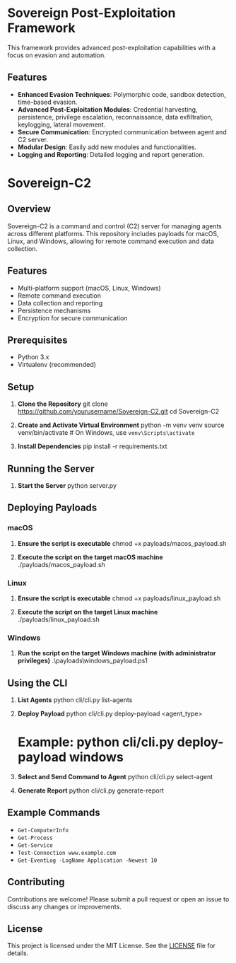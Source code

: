# Sovereign Post-Exploitation Framework

This framework provides advanced post-exploitation capabilities with a focus on evasion and automation.

## Features

- **Enhanced Evasion Techniques**: Polymorphic code, sandbox detection, time-based evasion.
- **Advanced Post-Exploitation Modules**: Credential harvesting, persistence, privilege escalation, reconnaissance, data exfiltration, keylogging, lateral movement.
- **Secure Communication**: Encrypted communication between agent and C2 server.
- **Modular Design**: Easily add new modules and functionalities.
- **Logging and Reporting**: Detailed logging and report generation.

# Sovereign-C2

## Overview
Sovereign-C2 is a command and control (C2) server for managing agents across different platforms. This repository includes payloads for macOS, Linux, and Windows, allowing for remote command execution and data collection.

## Features
- Multi-platform support (macOS, Linux, Windows)
- Remote command execution
- Data collection and reporting
- Persistence mechanisms
- Encryption for secure communication

## Prerequisites
- Python 3.x
- Virtualenv (recommended)

## Setup

1. **Clone the Repository**
   git clone https://github.com/yourusername/Sovereign-C2.git
   cd Sovereign-C2

2. **Create and Activate Virtual Environment**
   python -m venv venv
   source venv/bin/activate  # On Windows, use `venv\Scripts\activate`

3. **Install Dependencies**
   pip install -r requirements.txt

## Running the Server

1. **Start the Server**
   python server.py

## Deploying Payloads

### macOS

1. **Ensure the script is executable**
   chmod +x payloads/macos_payload.sh

2. **Execute the script on the target macOS machine**
   ./payloads/macos_payload.sh

### Linux

1. **Ensure the script is executable**
   chmod +x payloads/linux_payload.sh

2. **Execute the script on the target Linux machine**
   ./payloads/linux_payload.sh

### Windows

1. **Run the script on the target Windows machine (with administrator privileges)**
   .\payloads\windows_payload.ps1

## Using the CLI

1. **List Agents**
   python cli/cli.py list-agents

2. **Deploy Payload**
   python cli/cli.py deploy-payload <agent_type>
   # Example: python cli/cli.py deploy-payload windows

3. **Select and Send Command to Agent**
   python cli/cli.py select-agent <AgentID>

4. **Generate Report**
   python cli/cli.py generate-report

## Example Commands

- `Get-ComputerInfo`
- `Get-Process`
- `Get-Service`
- `Test-Connection www.example.com`
- `Get-EventLog -LogName Application -Newest 10`

## Contributing
Contributions are welcome! Please submit a pull request or open an issue to discuss any changes or improvements.

## License
This project is licensed under the MIT License. See the [LICENSE](LICENSE) file for details.
